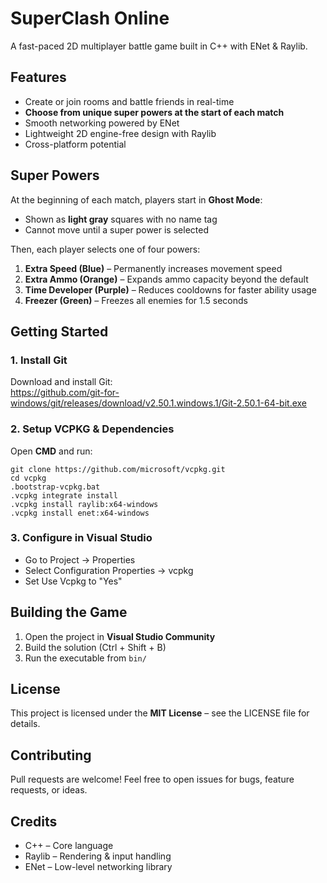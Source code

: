 # SuperClash Online
A fast-paced 2D multiplayer battle game built in C++ with ENet & Raylib.

## Features
- Create or join rooms and battle friends in real-time  
- **Choose from unique super powers at the start of each match**  
- Smooth networking powered by ENet  
- Lightweight 2D engine-free design with Raylib  
- Cross-platform potential  

## Super Powers
At the beginning of each match, players start in **Ghost Mode**:  
- Shown as **light gray** squares with no name tag  
- Cannot move until a super power is selected  

Then, each player selects one of four powers:

1. **Extra Speed (Blue)** – Permanently increases movement speed  
2. **Extra Ammo (Orange)** – Expands ammo capacity beyond the default  
3. **Time Developer (Purple)** – Reduces cooldowns for faster ability usage  
4. **Freezer (Green)** – Freezes all enemies for 1.5 seconds  

## Getting Started

### 1. Install Git
Download and install Git:  
https://github.com/git-for-windows/git/releases/download/v2.50.1.windows.1/Git-2.50.1-64-bit.exe  

### 2. Setup VCPKG & Dependencies
Open **CMD** and run:
```
git clone https://github.com/microsoft/vcpkg.git
cd vcpkg
.bootstrap-vcpkg.bat
.vcpkg integrate install
.vcpkg install raylib:x64-windows
.vcpkg install enet:x64-windows
```

### 3. Configure in Visual Studio
- Go to Project → Properties  
- Select Configuration Properties → vcpkg  
- Set Use Vcpkg to "Yes"  

## Building the Game
1. Open the project in **Visual Studio Community**  
2. Build the solution (Ctrl + Shift + B)  
3. Run the executable from `bin/`  

## License
This project is licensed under the **MIT License** – see the LICENSE file for details.  

## Contributing
Pull requests are welcome! Feel free to open issues for bugs, feature requests, or ideas.  

## Credits
- C++ – Core language  
- Raylib – Rendering & input handling  
- ENet – Low-level networking library  
